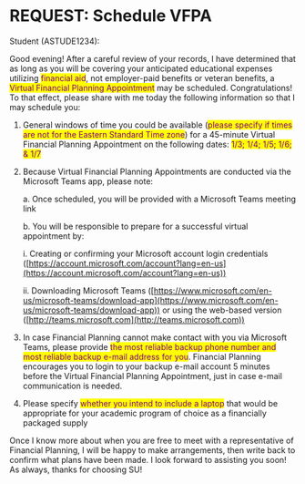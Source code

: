 # REQUEST: Schedule VFPA

Student (ASTUDE1234):

Good evening!  After a careful review of your records, I have determined that as long as you will be covering your anticipated educational expenses utilizing <mark style="color:purple;">financial aid</mark>, not employer-paid benefits or veteran benefits, a <mark style="color:purple;">Virtual Financial Planning Appointment</mark> may be scheduled.  Congratulations!  To that effect, please share with me today the following information so that I may schedule you:&#x20;

1. General windows of time you could be available (<mark style="color:purple;">please specify if times are not for the Eastern Standard Time zone</mark>) for a 45-minute Virtual Financial Planning Appointment on the following dates: <mark style="color:purple;">1/3; 1/4; 1/5; 1/6; & 1/7</mark>
2.  Because Virtual Financial Planning Appointments are conducted via the Microsoft Teams app, please note:

    a. Once scheduled, you will be provided with a Microsoft Teams meeting link

    b. You will be responsible to prepare for a successful virtual appointment by:

    &#x20;    i. Creating or confirming your Microsoft account login credentials ([https://account.microsoft.com/account?lang=en-us](https://account.microsoft.com/account?lang=en-us))

    &#x20;    ii. Downloading Microsoft Teams ([https://www.microsoft.com/en-us/microsoft-teams/download-app](https://www.microsoft.com/en-us/microsoft-teams/download-app)) or using the web-based version ([http://teams.microsoft.com](http://teams.microsoft.com))
3. In case Financial Planning cannot make contact with you via Microsoft Teams, please provide <mark style="color:purple;">the most reliable backup phone number and most reliable backup e-mail address for you</mark>.  Financial Planning encourages you to login to your backup e-mail account 5 minutes before the Virtual Financial Planning Appointment, just in case e-mail communication is needed.
4. Please specify <mark style="color:purple;">whether you intend to include a laptop</mark> that would be appropriate for your academic program of choice as a financially packaged supply

Once I know more about when you are free to meet with a representative of Financial Planning, I will be happy to make arrangements, then write back to confirm what plans have been made.  I look forward to assisting you soon!  As always, thanks for choosing SU!
